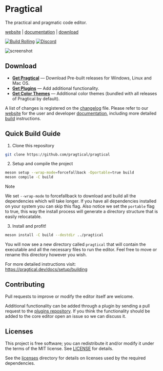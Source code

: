 # Pragtical

The practical and pragmatic code editor.

[website] | [documentation] | [download]

[![Build Rolling]](https://github.com/pragtical/pragtical/actions/workflows/rolling.yml)
[![Discord]](https://discord.gg/RC9ZHY8y)

![screenshot](https://pragtical.github.io/assets/img/editor.png)

## Download

* **[Get Pragtical]** — Download Pre-built releases for Windows, Linux and Mac OS.
* **[Get Plugins]** — Add additional functionality.
* **[Get Color Themes]** — Additional color themes (bundled with all releases
of Pragtical by default).

A list of changes is registered on the [changelog] file. Please refer to our
[website] for the user and developer [documentation], including more detailed
[build] instructions.

## Quick Build Guide

1. Clone this repository

```sh
git clone https://github.com/pragtical/pragtical
```

2. Setup and compile the project

```sh
meson setup --wrap-mode=forcefallback -Dportable=true build
meson compile -C build
```

> [!NOTE]
> We set `--wrap-mode` to forcefallback to download and build all the dependencies
> which will take longer. If you have all dependencies installed on your system
> you can skip this flag. Also notice we set the `portable` flag to true, this
> way the install process will generate a directory structure that is easily
> relocatable.

3. Install and profit!

```sh
meson install -C build --destdir ../pragtical
```

You will now see a new directory called `pragtical` that will contain the
executable and all the necessary files to run the editor. Feel free to move or
rename this directory however you wish.

For more detailed instructions visit: https://pragtical.dev/docs/setup/building

## Contributing

Pull requests to improve or modify the editor itself are welcome.

Additional functionality can be added through a plugin by sending a
pull request to the [plugins repository]. If you think the functionality should
be added to the core editor open an issue so we can discuss it.

## Licenses

This project is free software; you can redistribute it and/or modify it under
the terms of the MIT license. See [LICENSE] for details.

See the [licenses] directory for details on licenses used by the required dependencies.


[Build Rolling]:      https://github.com/pragtical/pragtical/actions/workflows/rolling.yml/badge.svg
[Discord]:            https://discord.com/api/guilds/1285023036071743542/widget.png?style=shield
[website]:            https://pragtical.dev
[documentation]:      https://pragtical.dev/docs/intro
[download]:           https://github.com/pragtical/pragtical/releases
[build]:              https://pragtical.dev/docs/setup/building
[Get Pragtical]:      https://github.com/pragtical/pragtical/releases
[Get Plugins]:        https://github.com/pragtical/plugins
[Get Color Themes]:   https://github.com/pragtical/colors
[plugins repository]: https://github.com/pragtical/plugins
[changelog]:          https://github.com/pragtical/pragtical/blob/master/changelog.md
[LICENSE]:            LICENSE
[licenses]:           licenses/licenses.md
